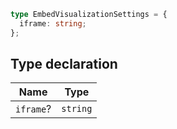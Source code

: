 ```ts
type EmbedVisualizationSettings = {
  iframe: string;
};
```

## Type declaration

| Name | Type |
| ------ | ------ |
| <a id="iframe"></a> `iframe`? | `string` |
